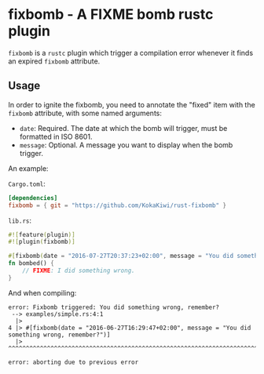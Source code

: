 fixbomb - A FIXME bomb rustc plugin
===================================

`fixbomb` is a `rustc` plugin which trigger a compilation error whenever it finds an expired `fixbomb` attribute.

Usage
-----

In order to ignite the fixbomb, you need to annotate the "fixed" item with the `fixbomb` attribute, with some named arguments:
- `date`: Required. The date at which the bomb will trigger, must be formatted in ISO 8601.
- `message`: Optional. A message you want to display when the bomb trigger.

An example:

`Cargo.toml`:
```toml
[dependencies]
fixbomb = { git = "https://github.com/KokaKiwi/rust-fixbomb" }
```

`lib.rs`:
```rust
#![feature(plugin)]
#![plugin(fixbomb)]

#[fixbomb(date = "2016-07-27T20:37:23+02:00", message = "You did something wrong, remember?")]
fn bombed() {
    // FIXME: I did something wrong.
}
```

And when compiling:
```
error: Fixbomb triggered: You did something wrong, remember?
 --> examples/simple.rs:4:1
  |>
4 |> #[fixbomb(date = "2016-06-27T16:29:47+02:00", message = "You did something wrong, remember?")]
  |> ^^^^^^^^^^^^^^^^^^^^^^^^^^^^^^^^^^^^^^^^^^^^^^^^^^^^^^^^^^^^^^^^^^^^^^^^^^^^^^^^^^^^^^^^^^^^^^

error: aborting due to previous error
```
